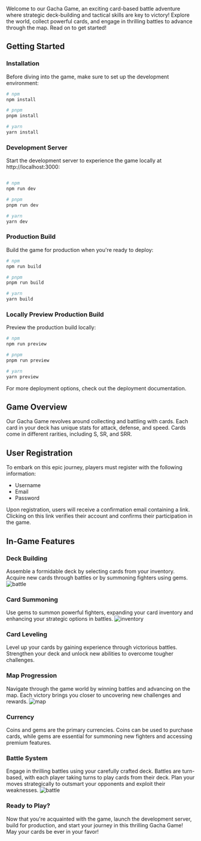 Welcome to our Gacha Game, an exciting card-based battle adventure where strategic deck-building and tactical skills are key to victory! Explore the world, collect powerful cards, and engage in thrilling battles to advance through the map. Read on to get started!

## Getting Started

### Installation

Before diving into the game, make sure to set up the development environment:

```bash
# npm
npm install

# pnpm
pnpm install

# yarn
yarn install
```

### Development Server

Start the development server to experience the game locally at http://localhost:3000:

```bash

# npm
npm run dev

# pnpm
pnpm run dev

# yarn
yarn dev
```

### Production Build

Build the game for production when you're ready to deploy:

```bash
# npm
npm run build

# pnpm
pnpm run build

# yarn
yarn build
```

### Locally Preview Production Build

Preview the production build locally:

```bash
# npm
npm run preview

# pnpm
pnpm run preview

# yarn
yarn preview
```

For more deployment options, check out the deployment documentation.

## Game Overview

Our Gacha Game revolves around collecting and battling with cards. Each card in your deck has unique stats for attack, defense, and speed. Cards come in different rarities, including S, SR, and SRR.

## User Registration

To embark on this epic journey, players must register with the following information:

<ul>
    <li>Username</li>
    <li>Email</li>
    <li>Password</li>
</ul>

Upon registration, users will receive a confirmation email containing a link. Clicking on this link verifies their account and confirms their participation in the game.

## In-Game Features

### Deck Building

Assemble a formidable deck by selecting cards from your inventory. Acquire new cards through battles or by summoning fighters using gems.
<img src="https://github.com/Nizi7582/gacha-game/assets/87717065/c706446a-51bd-4f1a-b483-a20161050e71" alt="battle" />


### Card Summoning

Use gems to summon powerful fighters, expanding your card inventory and enhancing your strategic options in battles.
<img src="https://github.com/Nizi7582/gacha-game/assets/87717065/25e22c2f-87ec-4900-b4ed-c0078886c198" alt="inventory" />

### Card Leveling

Level up your cards by gaining experience through victorious battles. Strengthen your deck and unlock new abilities to overcome tougher challenges.

### Map Progression

Navigate through the game world by winning battles and advancing on the map. Each victory brings you closer to uncovering new challenges and rewards.
<img src="https://github.com/Nizi7582/gacha-game/assets/87717065/6e562b97-cd86-4eb7-8db4-ec5f67465fd4" alt="map"/>

### Currency

Coins and gems are the primary currencies. Coins can be used to purchase cards, while gems are essential for summoning new fighters and accessing premium features.

### Battle System

Engage in thrilling battles using your carefully crafted deck. Battles are turn-based, with each player taking turns to play cards from their deck. Plan your moves strategically to outsmart your opponents and exploit their weaknesses.
![battle](https://github.com/Nizi7582/gacha-game/assets/87717065/144babb5-5816-4e8c-a188-ce8278e3193e)

### Ready to Play?
Now that you're acquainted with the game, launch the development server, build for production, and start your journey in this thrilling Gacha Game! May your cards be ever in your favor!
